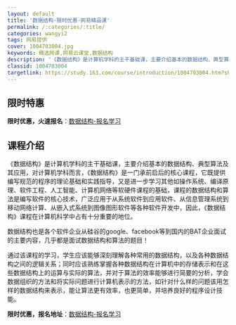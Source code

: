 ```yaml
---
layout: default
title: '数据结构-限时优惠-网易精品课'
permalink: /:categories/:title/
categories: wangyi2
tags: 网易提供
cover: 1004703004.jpg
keywords: 精选网课,网易云课堂,数据结构
description: '《数据结构》是计算机学科的主干基础课，主要介绍基本的数据结构、典型算法及其应用，对计算机学科而言，《数据结构》是一门承前'
classid: 1004703004
targetlink: https://study.163.com/course/introduction/1004703004.htm?share=1&shareId=1025206652&utm_campaign=share&utm_medium=iphoneShare&utm_source=&utm_u=1025206652
---
```


## 限时特惠

**限时优惠，火速报名**：[数据结构-报名学习](https://study.163.com/course/introduction/1004703004.htm?share=1&shareId=1025206652&utm_campaign=share&utm_medium=iphoneShare&utm_source=&utm_u=1025206652)

## 课程介绍

《数据结构》是计算机学科的主干基础课，主要介绍基本的数据结构、典型算法及其应用，对计算机学科而言，《数据结构》是一门承前启后的核心课程，它既提供编写规范的程序的理论基础和实践指导，又是进一步学习其他如操作系统、编译原理、软件工程、人工智能、计算机网络等软硬件课程的基础，课程的数据结构和算法是编写软件的核心技术，广泛应用于从系统软件到应用软件、从信息管理系统到移动网络计算、从嵌入式系统到图像图形软件等各种软件开发中，因此，《数据结构》课程在计算机科学中占有十分重要的地位。



数据结构也是各个软件企业从硅谷的google、facebook等到国内的BAT企业面试的主要内容，几乎都是面试数据结构和算法的题目！



通过该课程的学习，学生应该能够深刻理解各种常用的数据结构，以及各种数据结构之间的逻辑关系；同时应该熟练掌握各种数据结构在计算机中的存储表示和在这些数据结构上的运算与实际的算法，并对于算法的效率能够进行简要的分析，学会数据组织的方法和将实际问题进行计算机表示的方法，如针对什么样的问题该用怎样的数据结构来表示，能让算法更有效率，也更简单，并培养良好的程序设计技能。

**限时优惠，报名地址**：[数据结构-报名学习](https://study.163.com/course/introduction/1004703004.htm?share=1&shareId=1025206652&utm_campaign=share&utm_medium=iphoneShare&utm_source=&utm_u=1025206652)

